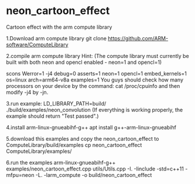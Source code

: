 # neon_cartoon_effect
Cartoon effect with the arm compute library

1.Download arm compute library
git clone https://github.com/ARM-software/ComputeLibrary

2.compile arm compute library
Hint:
(The compute library must currently be built with both neon and opencl enabled - neon=1 and opencl=1)

scons Werror=1 -j4 debug=0 asserts=1 neon=1 opencl=1 embed_kernels=1 os=linux arch=arm64-v8a examples=1
You guys should check how many processors on your device by the command: 
cat /proc/cpuinfo
and then modify -j4 by -jn.

3.run example:
LD_LIBRARY_PATH=build/ ./build/examples/neon_convolution 
(If everything is working properly, the example should return "Test passed".)

4.install arm-linux-gnueabihf-g++
apt install g++-arm-linux-gnueabihf

5.download this examples
and copy the neon_cartoon_effect to ComputeLibrary/build/examples
cp neon_cartoon_effect ComputeLibrary/examples/ 

6.run the examples
arm-linux-gnueabihf-g++ examples/neon_cartoon_effect.cpp utils/Utils.cpp -I. -Iinclude -std=c++11 -mfpu=neon -L. -larm_compute -o build/neon_cartoon_effect
